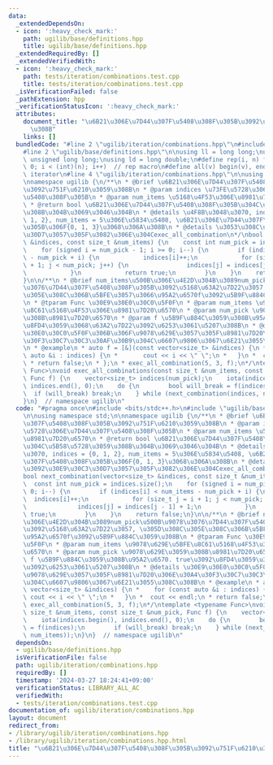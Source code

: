 ```yaml
---
data:
  _extendedDependsOn:
  - icon: ':heavy_check_mark:'
    path: ugilib/base/definitions.hpp
    title: ugilib/base/definitions.hpp
  _extendedRequiredBy: []
  _extendedVerifiedWith:
  - icon: ':heavy_check_mark:'
    path: tests/iteration/combinations.test.cpp
    title: tests/iteration/combinations.test.cpp
  _isVerificationFailed: false
  _pathExtension: hpp
  _verificationStatusIcon: ':heavy_check_mark:'
  attributes:
    document_title: "\u6B21\u306E\u7D44\u307F\u5408\u308F\u305B\u3092\u751F\u6210\u3059\
      \u308B"
    links: []
  bundledCode: "#line 2 \"ugilib/iteration/combinations.hpp\"\n#include <bits/stdc++.h>\n\
    #line 2 \"ugilib/base/definitions.hpp\"\n\nusing ll = long long;\nusing ull =\
    \ unsigned long long;\nusing ld = long double;\n#define rep(i, n) for(int i =\
    \ 0; i < (int)(n); i++)  // rep macro\n#define all(v) begin(v), end(v)  // all\
    \ iterator\n#line 4 \"ugilib/iteration/combinations.hpp\"\n\nusing namespace std;\n\
    \nnamespace ugilib {\n/**\n * @brief \u6B21\u306E\u7D44\u307F\u5408\u308F\u305B\
    \u3092\u751F\u6210\u3059\u308B\n * @param indices \u73FE\u5728\u306E\u7D44\u307F\
    \u5408\u308F\u305B\n * @param num_items \u5168\u4F53\u306E\u8981\u7D20\u6570\n\
    \ * @return bool \u6B21\u306E\u7D44\u307F\u5408\u308F\u305B\u304C\u5B58\u5728\u3059\
    \u308B\u304B\u3069\u3046\u304B\n * @details \u4F8B\u3048\u3070, indices = {0,\
    \ 1, 2}, num_items = 5\u306E\u5834\u5408, \u6B21\u306E\u7D44\u307F\u5408\u308F\
    \u305B\u306F{0, 1, 3}\u3068\u306A\u308B\n * @details \u3053\u308C\u3092\u30E9\u30C3\
    \u30D7\u3057\u305F\u3082\u306E\u304Cexec_all_combination\n*/\nbool next_combination(vector<size_t>\
    \ &indices, const size_t &num_items) {\n    const int num_pick = indices.size();\n\
    \    for (signed i = num_pick - 1; i >= 0; i--) {\n        if (indices[i] < num_items\
    \ - num_pick + i) {\n            indices[i]++;\n            for (size_t j = i\
    \ + 1; j < num_pick; j++) {\n                indices[j] = indices[j - 1] + 1;\n\
    \            }\n            return true;\n        }\n    }\n    return false;\n\
    }\n\n/**\n * @brief num_items\u500B\u306E\u4E2D\u304B\u3089num_pick\u500B\u9078\
    \u3076\u7D44\u307F\u5408\u308F\u305B\u3092\u5168\u63A2\u7D22\u3057, \u305D\u308C\
    \u305E\u308C\u306B\u5BFE\u3057\u3066\u95A2\u6570f\u3092\u5B9F\u884C\u3059\u308B\
    \n * @tparam Func \u30E9\u30E0\u30C0\u5F0F\n * @param num_items \u9078\u629E\u5BFE\
    \u8C61\u5168\u4F53\u306E\u8981\u7D20\u6570\n * @param num_pick \u9078\u629E\u3059\
    \u308B\u8981\u7D20\u6570\n * @param f \u5B9F\u884C\u3059\u308B\u95A2\u6570. true\u3092\
    \u8FD4\u3059\u3068\u63A2\u7D22\u3092\u6253\u3061\u5207\u308B\n * @details \u30E9\
    \u30E0\u30C0\u5F0F\u306B\u306F\u9078\u629E\u3057\u305F\u8981\u7D20\u306E\u30A4\
    \u30F3\u30C7\u30C3\u30AF\u30B9\u304C\u6607\u9806\u3067\u6E21\u3055\u308C\u308B\
    \n * @example\n * auto f = [&](const vector<size_t> &indices) {\n *    for (const\
    \ auto &i : indices) {\n *       cout << i << \" \";\n *   }\n *  cout << endl;\n\
    \ * return false;\n * };\n * exec_all_combination(5, 3, f);\n*/\ntemplate <typename\
    \ Func>\nvoid exec_all_combinations(const size_t &num_items, const size_t &num_pick,\
    \ Func f) {\n    vector<size_t> indices(num_pick);\n    iota(indices.begin(),\
    \ indices.end(), 0);\n    do {\n        bool will_break = f(indices);\n      \
    \  if (will_break) break;\n    } while (next_combination(indices, num_items));\n\
    }\n}  // namespace ugilib\n"
  code: "#pragma once\n#include <bits/stdc++.h>\n#include \"ugilib/base/definitions.hpp\"\
    \n\nusing namespace std;\n\nnamespace ugilib {\n/**\n * @brief \u6B21\u306E\u7D44\
    \u307F\u5408\u308F\u305B\u3092\u751F\u6210\u3059\u308B\n * @param indices \u73FE\
    \u5728\u306E\u7D44\u307F\u5408\u308F\u305B\n * @param num_items \u5168\u4F53\u306E\
    \u8981\u7D20\u6570\n * @return bool \u6B21\u306E\u7D44\u307F\u5408\u308F\u305B\
    \u304C\u5B58\u5728\u3059\u308B\u304B\u3069\u3046\u304B\n * @details \u4F8B\u3048\
    \u3070, indices = {0, 1, 2}, num_items = 5\u306E\u5834\u5408, \u6B21\u306E\u7D44\
    \u307F\u5408\u308F\u305B\u306F{0, 1, 3}\u3068\u306A\u308B\n * @details \u3053\u308C\
    \u3092\u30E9\u30C3\u30D7\u3057\u305F\u3082\u306E\u304Cexec_all_combination\n*/\n\
    bool next_combination(vector<size_t> &indices, const size_t &num_items) {\n  \
    \  const int num_pick = indices.size();\n    for (signed i = num_pick - 1; i >=\
    \ 0; i--) {\n        if (indices[i] < num_items - num_pick + i) {\n          \
    \  indices[i]++;\n            for (size_t j = i + 1; j < num_pick; j++) {\n  \
    \              indices[j] = indices[j - 1] + 1;\n            }\n            return\
    \ true;\n        }\n    }\n    return false;\n}\n\n/**\n * @brief num_items\u500B\
    \u306E\u4E2D\u304B\u3089num_pick\u500B\u9078\u3076\u7D44\u307F\u5408\u308F\u305B\
    \u3092\u5168\u63A2\u7D22\u3057, \u305D\u308C\u305E\u308C\u306B\u5BFE\u3057\u3066\
    \u95A2\u6570f\u3092\u5B9F\u884C\u3059\u308B\n * @tparam Func \u30E9\u30E0\u30C0\
    \u5F0F\n * @param num_items \u9078\u629E\u5BFE\u8C61\u5168\u4F53\u306E\u8981\u7D20\
    \u6570\n * @param num_pick \u9078\u629E\u3059\u308B\u8981\u7D20\u6570\n * @param\
    \ f \u5B9F\u884C\u3059\u308B\u95A2\u6570. true\u3092\u8FD4\u3059\u3068\u63A2\u7D22\
    \u3092\u6253\u3061\u5207\u308B\n * @details \u30E9\u30E0\u30C0\u5F0F\u306B\u306F\
    \u9078\u629E\u3057\u305F\u8981\u7D20\u306E\u30A4\u30F3\u30C7\u30C3\u30AF\u30B9\
    \u304C\u6607\u9806\u3067\u6E21\u3055\u308C\u308B\n * @example\n * auto f = [&](const\
    \ vector<size_t> &indices) {\n *    for (const auto &i : indices) {\n *      \
    \ cout << i << \" \";\n *   }\n *  cout << endl;\n * return false;\n * };\n *\
    \ exec_all_combination(5, 3, f);\n*/\ntemplate <typename Func>\nvoid exec_all_combinations(const\
    \ size_t &num_items, const size_t &num_pick, Func f) {\n    vector<size_t> indices(num_pick);\n\
    \    iota(indices.begin(), indices.end(), 0);\n    do {\n        bool will_break\
    \ = f(indices);\n        if (will_break) break;\n    } while (next_combination(indices,\
    \ num_items));\n}\n}  // namespace ugilib\n"
  dependsOn:
  - ugilib/base/definitions.hpp
  isVerificationFile: false
  path: ugilib/iteration/combinations.hpp
  requiredBy: []
  timestamp: '2024-03-27 18:24:41+09:00'
  verificationStatus: LIBRARY_ALL_AC
  verifiedWith:
  - tests/iteration/combinations.test.cpp
documentation_of: ugilib/iteration/combinations.hpp
layout: document
redirect_from:
- /library/ugilib/iteration/combinations.hpp
- /library/ugilib/iteration/combinations.hpp.html
title: "\u6B21\u306E\u7D44\u307F\u5408\u308F\u305B\u3092\u751F\u6210\u3059\u308B"
---
```

